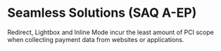 # Seamless Solutions (SAQ A-EP)

Redirect, Lightbox and Inline Mode incur the least amount of PCI scope when collecting payment data from websites or applications.


